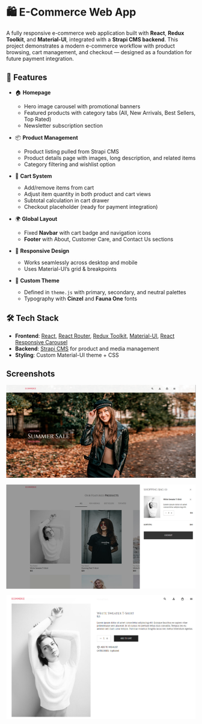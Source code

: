 # 🛍️ E-Commerce Web App  

A fully responsive e-commerce web application built with **React**, **Redux Toolkit**, and **Material-UI**, integrated with a **Strapi CMS backend**. This project demonstrates a modern e-commerce workflow with product browsing, cart management, and checkout — designed as a foundation for future payment integration.  


## 🚀 Features  
- 🏠 **Homepage**  
  - Hero image carousel with promotional banners  
  - Featured products with category tabs (All, New Arrivals, Best Sellers, Top Rated)  
  - Newsletter subscription section
    
- 📦 **Product Management**  
  - Product listing pulled from Strapi CMS  
  - Product details page with images, long description, and related items  
  - Category filtering and wishlist option
    
- 🛒 **Cart System**  
  - Add/remove items from cart  
  - Adjust item quantity in both product and cart views  
  - Subtotal calculation in cart drawer  
  - Checkout placeholder (ready for payment integration)
    
- 🌍 **Global Layout**  
  - Fixed **Navbar** with cart badge and navigation icons  
  - **Footer** with About, Customer Care, and Contact Us sections
    
- 📱 **Responsive Design**  
  - Works seamlessly across desktop and mobile  
  - Uses Material-UI’s grid & breakpoints
     
- 🎨 **Custom Theme**  
  - Defined in `theme.js` with primary, secondary, and neutral palettes  
  - Typography with **Cinzel** and **Fauna One** fonts  


## 🛠️ Tech Stack  
- **Frontend**: [React](https://reactjs.org/), [React Router](https://reactrouter.com/), [Redux Toolkit](https://redux-toolkit.js.org/), [Material-UI](https://mui.com/), [React Responsive Carousel](https://www.npmjs.com/package/react-responsive-carousel)  
- **Backend**: [Strapi CMS](https://strapi.io/) for product and media management  
- **Styling**: Custom Material-UI theme + CSS

## Screenshots

![Home](https://github.com/DJNavz1423/Ecommerce-Website/blob/a1944de1a381be29fba654f57d56f0d51d8503af/mainSs.png)

![Items](https://github.com/DJNavz1423/Ecommerce-Website/blob/a1944de1a381be29fba654f57d56f0d51d8503af/secondss.png)

![Item Detail](https://github.com/DJNavz1423/Ecommerce-Website/blob/a1944de1a381be29fba654f57d56f0d51d8503af/image.png)
